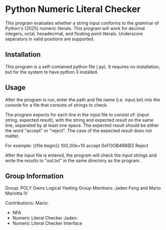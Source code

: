# Python Numeric Literal Checker

This program evaluates whether a string input conforms to the grammar of Python's (2025) numeric literals.
This program will work for decimal integers, octal, hexadecimal, and floating point literals. Underscore seperators in valid positions are supported.

## Installation

This program is a self-contained python file (.py). It requires no installation, but for the system to have python 3 installed.

## Usage

After the program is run, enter the path and file name (i.e. input.txt) into the console for a file that consists of strings to check.

The program expects for each line in the input file to consist of: (input string, expected result), with the string and expected result on the same line, separated by at least one space. The expected result should be either the word "accept" or "reject". The case of the expected result does not matter.

For example:
{{file begin}}
100_00e+10 accept
0xFOOB4RB@Z Reject

After the input file is entered, the program will check the input strings and write the results to "out.txt" in the same directory as the program.

## Group Information

Group: POLY Owns Logical Yeeting
Group Members: Jaden Fong and Mario Mariotta IV

Contributions:
Mario:
- NFA
- Numeric Literal Checker
Jaden:
- Numeric Literal Checker Interface

